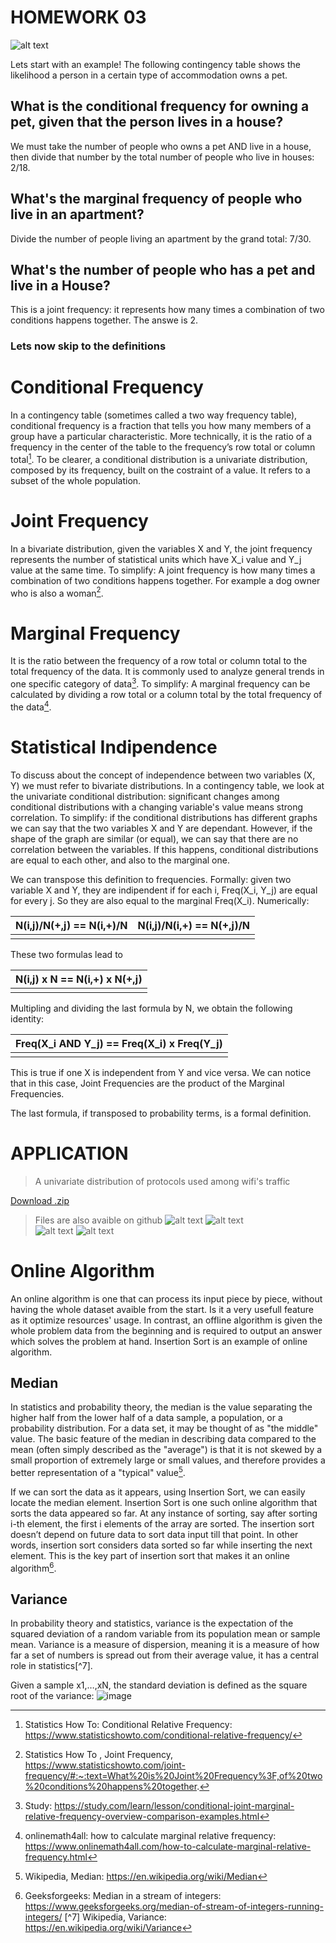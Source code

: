 
# HOMEWORK 03

![alt text](https://raw.githubusercontent.com/jianlgler/Statistics/main/hw_03/conditional-relative-frequency.png)

Lets start with an example!
The following contingency table shows the likelihood a person in a certain type of accommodation owns a pet.

## What is the conditional frequency for owning a pet, given that the person lives in a house?
We must take the number of people who owns a pet AND live in a house, then divide that number by the total number of people who live in houses: 2/18.

## What's the marginal frequency of people who live in an apartment?
Divide the number of people living an apartment by the grand total: 7/30.

## What's the number of people who has a pet and live in a House?
This is a joint frequency: it represents how many times a combination of two conditions happens together. The answe is 2.


### Lets now skip to the definitions

# Conditional Frequency

In a contingency table (sometimes called a two way frequency table), conditional frequency is a fraction that tells you how many members of a group have a particular characteristic. More technically, it is the ratio of a frequency in the center of the table to the frequency’s row total or column total[^1]. 
To be clearer, a conditional distribution is a univariate distribution, composed by its frequency, built on the costraint of a value. 
It refers to a subset of the whole population.

# Joint Frequency

In a bivariate distribution, given the variables X and Y, the joint frequency represents the number of statistical units which have X_i value and Y_j value at the same time. 
To simplify: A joint frequency is how many times a combination of two conditions happens together. For example a dog owner who is also a woman[^2].

# Marginal Frequency 

It is the ratio between the frequency of a row total or column total to the total frequency of the data. It is commonly used to analyze general trends in one specific category of data[^3].
To simplify: A marginal frequency can be calculated by dividing a row total or a column total by the total frequency of the data[^4].

[^1]: Statistics How To: Conditional Relative Frequency: https://www.statisticshowto.com/conditional-relative-frequency/
[^2]: Statistics How To , Joint Frequency, https://www.statisticshowto.com/joint-frequency/#:~:text=What%20is%20Joint%20Frequency%3F,of%20two%20conditions%20happens%20together.
[^3]: Study: https://study.com/learn/lesson/conditional-joint-marginal-relative-frequency-overview-comparison-examples.html
[^4]: onlinemath4all: how to calculate marginal relative frequency: https://www.onlinemath4all.com/how-to-calculate-marginal-relative-frequency.html

# Statistical Indipendence 

To discuss about the concept of independence between two variables (X, Y) we must refer to bivariate distributions. 
In a contingency table, we look at the univariate conditional distribution: significant changes among conditional distributions with a changing variable's value means strong correlation. To simplify: if the conditional distributions has different graphs we can say that the two variables X and Y are dependant.
However, if the shape of the graph are similar (or equal), we can say that there are no correlation between the variables. If this happens, conditional distributions are equal to each other, and also to the marginal one.

We can transpose this definition to frequencies.
Formally: given two variable X and Y, they are indipendent if for each i, Freq(X_i, Y_j) are equal for every j.
So they are also equal to the marginal Freq(X_i). 
Numerically: 

  | N(i,j)/N(+,j) == N(i,+)/N | N(i,j)/N(i,+) == N(+,j)/N |
  | ------------|-------------- |
  | | |
  
These two formulas lead to 

  | N(i,j) x N == N(i,+) x N(+,j) |
  | -------------------------- |
  | |

Multipling and dividing the last formula by N, we obtain the following identity:

  | Freq(X_i AND Y_j) == Freq(X_i) x Freq(Y_j)|
  | -------------------------- |
  | |

This is true if one X is independent from Y and vice versa.
We can notice that in this case, Joint Frequencies are the product of the Marginal Frequencies.
  
The last formula, if transposed to probability terms, is a formal definition.

# APPLICATION
> A univariate distribution of protocols used among wifi's traffic

[Download .zip](https://drive.google.com/file/d/1WOwBb9gO6JMcHAxFfEC9vc4fFpZZVCsN/view?usp=sharing)
> Files are also avaible on github
![alt text](https://raw.githubusercontent.com/jianlgler/Statistics/main/hw_03/photo_2022-10-19_17-05-24.jpg)
![alt text](https://raw.githubusercontent.com/jianlgler/Statistics/main/hw_03/photo_2022-10-19_17-05-49.jpg)  
![alt text](https://raw.githubusercontent.com/jianlgler/Statistics/main/hw_03/photo_2022-10-19_17-05-52.jpg)
![alt text](https://raw.githubusercontent.com/jianlgler/Statistics/main/hw_03/photo_2022-10-19_17-05-55.jpg)

# Online Algorithm

An online algorithm is one that can process its input piece by piece, without having the whole dataset avaible from the start. Is it a very usefull feature as it optimize resources' usage. In contrast, an offline algorithm is given the whole problem data from the beginning and is required to output an answer which solves the problem at hand. Insertion Sort is an example of online algorithm.

## Median

In statistics and probability theory, the median is the value separating the higher half from the lower half of a data sample, a population, or a probability distribution. For a data set, it may be thought of as "the middle" value. The basic feature of the median in describing data compared to the mean (often simply described as the "average") is that it is not skewed by a small proportion of extremely large or small values, and therefore provides a better representation of a "typical" value[^5].

If we can sort the data as it appears, using Insertion Sort, we can easily locate the median element. Insertion Sort is one such online algorithm that sorts the data appeared so far. At any instance of sorting, say after sorting i-th element, the first i elements of the array are sorted. The insertion sort doesn’t depend on future data to sort data input till that point. In other words, insertion sort considers data sorted so far while inserting the next element. This is the key part of insertion sort that makes it an online algorithm[^6].

## Variance

In probability theory and statistics, variance is the expectation of the squared deviation of a random variable from its population mean or sample mean. Variance is a measure of dispersion, meaning it is a measure of how far a set of numbers is spread out from their average value, it has a central role in statistics[^7].

Given a sample x1,…,xN, the standard deviation is defined as the square root of the variance:
![image](https://user-images.githubusercontent.com/74598295/196742016-36633ce7-0378-46c3-af40-7d71265ee68f.png)

[^5]: Wikipedia, Median: https://en.wikipedia.org/wiki/Median
[^6]: Geeksforgeeks: Median in a stream of integers: https://www.geeksforgeeks.org/median-of-stream-of-integers-running-integers/
[^7] Wikipedia, Variance: https://en.wikipedia.org/wiki/Variance
